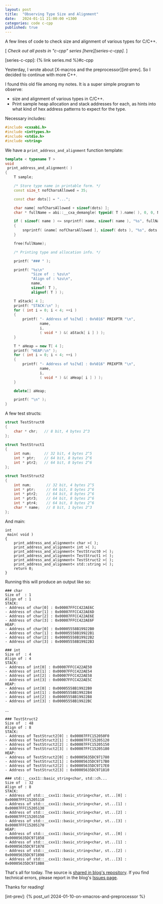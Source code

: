 ```yaml
---
layout: post
title:  "Observing Type Size and Alignment"
date:   2024-01-11 21:00:00 +1300
categories: code c-cpp
published: true
---
```


A few lines of code to check size and alignment of various types for C/C++.

[ *Check out all posts in "c-cpp" series [here][series-c-cpp].* ]

[series-c-cpp]: {% link series.md %}#c-cpp

Yesterday, I wrote about [X-macros and the preprocessor][int-prev]. So I decided to continue with more C++.

I found this old file among my notes. It is a super simple program to observe:
- size and alignment of various types in C/C++.
- Print sample heap allocation and stack addresses for each, as hints into what kind of hex address patterns to expect for the type.

Necessary includes:
``` cpp
#include <cxxabi.h>
#include <inttypes.h>
#include <stdio.h>
#include <string>
```

We have a `print_address_and_alignment` function template:
``` cpp
template < typename T >
void
 print_address_and_alignment( )
{
    T sample;

    /* Store type name in printable form. */
    const size_t nofCharsAllowed = 35;

    const char dots[] = "...";

    char name[ nofCharsAllowed + sizeof(dots) ];
    char * fullName = abi::__cxa_demangle( typeid( T ).name( ), 0, 0, NULL );

    if ( sizeof( name ) <= snprintf( name, sizeof( name ), "%s", fullName ) )
    {
        snprintf( &name[ nofCharsAllowed ], sizeof( dots ), "%s", dots );
    }

    free(fullName);

    /* Printing type and allocation info. */

    printf( "### " );

    printf( "%s\n"
            "Size of  : %zu\n"
            "Align of : %zu\n",
            name,
            sizeof( T ),
            alignof( T ) );

    T aStack[ 4 ];
    printf( "STACK:\n" );
    for ( int i = 0; i < 4; ++i )
    {
        printf( "- Address of %s[%d] : 0x%016" PRIXPTR "\n",
                name,
                i,
                ( void * ) &( aStack[ i ] ) );
    }

    T * aHeap = new T[ 4 ];
    printf( "HEAP:\n" );
    for ( int i = 0; i < 4; ++i )
    {
        printf( "- Address of %s[%d] : 0x%016" PRIXPTR "\n",
                name,
                i,
                ( void * ) &( aHeap[ i ] ) );
    }

    delete[] aHeap;

    printf( "\n" );
}
```

A few test structs:
``` cpp
struct TestStruct0
{
    char * chr;   // 8 bit, 4 bytes 2^3
};

struct TestStruct1
{
    int num;      // 32 bit, 4 bytes 2^5
    int * ptr;    // 64 bit, 8 bytes 2^6
    int * ptr2;   // 64 bit, 8 bytes 2^6
};

struct TestStruct2
{
    int num;       // 32 bit, 4 bytes 2^5
    int * ptr;     // 64 bit, 8 bytes 2^6
    int * ptr2;    // 64 bit, 8 bytes 2^6
    int * ptr3;    // 64 bit, 8 bytes 2^6
    int * ptr4;    // 64 bit, 8 bytes 2^6
    char * name;   // 8 bit, 1 bytes 2^3
};
```

And main:
```
int
 main( void )
{
    print_address_and_alignment< char >( );
    print_address_and_alignment< int >( );
    print_address_and_alignment< TestStruct0 >( );
    print_address_and_alignment< TestStruct1 >( );
    print_address_and_alignment< TestStruct2 >( );
    print_address_and_alignment< std::string >( );
    return 0;
}
```

Running this will produce an output like so:

```
### char
Size of  : 1
Align of : 1
STACK:
- Address of char[0] : 0x00007FFCC422AE6C
- Address of char[1] : 0x00007FFCC422AE6D
- Address of char[2] : 0x00007FFCC422AE6E
- Address of char[3] : 0x00007FFCC422AE6F
HEAP:
- Address of char[0] : 0x00005558B19922B0
- Address of char[1] : 0x00005558B19922B1
- Address of char[2] : 0x00005558B19922B2
- Address of char[3] : 0x00005558B19922B3

### int
Size of  : 4
Align of : 4
STACK:
- Address of int[0] : 0x00007FFCC422AE50
- Address of int[1] : 0x00007FFCC422AE54
- Address of int[2] : 0x00007FFCC422AE58
- Address of int[3] : 0x00007FFCC422AE5C
HEAP:
- Address of int[0] : 0x00005558B19922B0
- Address of int[1] : 0x00005558B19922B4
- Address of int[2] : 0x00005558B19922B8
- Address of int[3] : 0x00005558B19922BC
```
...

```
### TestStruct2
Size of  : 48
Align of : 8
STACK:
- Address of TestStruct2[0] : 0x00007FFC152050F0
- Address of TestStruct2[1] : 0x00007FFC15205120
- Address of TestStruct2[2] : 0x00007FFC15205150
- Address of TestStruct2[3] : 0x00007FFC15205180
HEAP:
- Address of TestStruct2[0] : 0x00005635DC971780
- Address of TestStruct2[1] : 0x00005635DC9717B0
- Address of TestStruct2[2] : 0x00005635DC9717E0
- Address of TestStruct2[3] : 0x00005635DC971810

### std::__cxx11::basic_string<char, std::ch...
Size of  : 32
Align of : 8
STACK:
- Address of std::__cxx11::basic_string<char, st...[0] : 0x00007FFC15205110
- Address of std::__cxx11::basic_string<char, st...[1] : 0x00007FFC15205130
- Address of std::__cxx11::basic_string<char, st...[2] : 0x00007FFC15205150
- Address of std::__cxx11::basic_string<char, st...[3] : 0x00007FFC15205170
HEAP:
- Address of std::__cxx11::basic_string<char, st...[0] : 0x00005635DC971858
- Address of std::__cxx11::basic_string<char, st...[1] : 0x00005635DC971878
- Address of std::__cxx11::basic_string<char, st...[2] : 0x00005635DC971898
- Address of std::__cxx11::basic_string<char, st...[3] : 0x00005635DC9718B8
```

That's all for today. The source is [shared in blog's repository][source]. If you find technical errors, please report in the blog's [Issues page][report].

Thanks for reading!

[report]: https://github.com/kenanb/kenanb-blog/issues

[int-prev]: {% post_url 2024-01-10-on-xmacros-and-preprocessor %}

[source]: https://github.com/kenanb/kenanb-blog/tree/main/example/2024-01-11-observing-type-size-and-alignment
